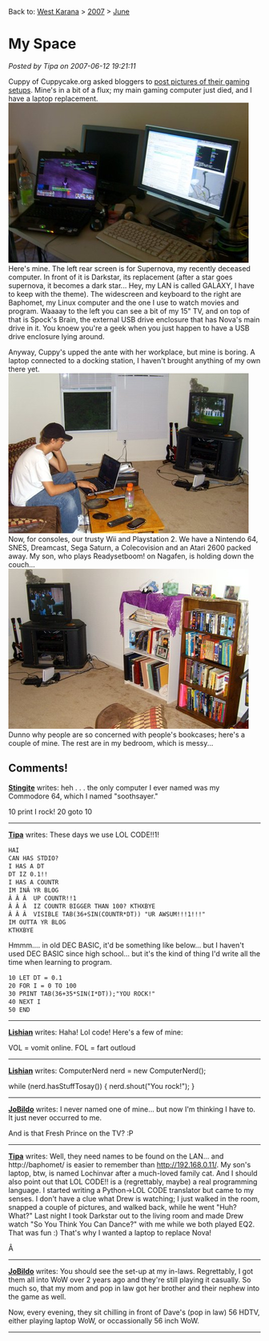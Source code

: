 Back to: [West Karana](/posts/westkarana.md) > [2007](/posts/2007/westkarana.md) > [June](./westkarana.md)
# My Space

*Posted by Tipa on 2007-06-12 19:21:11*

Cuppy of Cuppycake.org asked bloggers to [post pictures of their gaming setups](http://www.cuppycake.org/?p=110). Mine's in a bit of a flux; my main gaming computer just died, and I have a laptop replacement.
![stp60499.jpg](../../../uploads/2007/06/stp60499.jpg)
Here's mine. The left rear screen is for Supernova, my recently deceased computer. In front of it is Darkstar, its replacement (after a star goes supernova, it becomes a dark star... Hey, my LAN is called GALAXY, I have to keep with the theme). The widescreen and keyboard to the right are Baphomet, my Linux computer and the one I use to watch movies and program. Waaaay to the left you can see a bit of my 15" TV, and on top of that is Spock's Brain, the external USB drive enclosure that has Nova's main drive in it. You knoew you're a geek when you just happen to have a USB drive enclosure lying around.

Anyway, Cuppy's upped the ante with her workplace, but mine is boring. A laptop connected to a docking station, I haven't brought anything of my own there yet.
![stp60502.jpg](../../../uploads/2007/06/stp60502.jpg)
Now, for consoles, our trusty Wii and Playstation 2. We have a Nintendo 64, SNES, Dreamcast, Sega Saturn, a Colecovision and an Atari 2600 packed away. My son, who plays Readysetboom! on Nagafen, is holding down the couch...
![stp60503.jpg](../../../uploads/2007/06/stp60503.jpg)
Dunno why people are so concerned with people's bookcases; here's a couple of mine. The rest are in my bedroom, which is messy...
## Comments!

**[Stingite](http://minstrelmagnet.blogspot.com/)** writes: heh . . . the only computer I ever named was my Commodore 64, which I named "soothsayer."

10 print I rock!
20 goto 10

---

**[Tipa](https://chasingdings.com)** writes: These days we use LOL CODE!!1!

```
HAI
CAN HAS STDIO?
I HAS A DT
DT IZ 0.1!!
I HAS A COUNTR
IM INÂ YR BLOG
Â Â Â  UP COUNTR!!1
Â Â Â  IZ COUNTR BIGGER THAN 100? KTHXBYE
Â Â Â  VISIBLE TAB(36+SIN(COUNTR*DT)) "UR AWSUM!!!1!!!"
IM OUTTA YR BLOG
KTHXBYE
```

Hmmm.... in old DEC BASIC, it'd be something like below... but I haven't used DEC BASIC since high school... but it's the kind of thing I'd write all the time when learning to program.

```
10 LET DT = 0.1
20 FOR I = 0 TO 100
30 PRINT TAB(36+35*SIN(I*DT));"YOU ROCK!"
40 NEXT I
50 END
```


---

**[Lishian](http://lishian.wordpress.com)** writes: Haha! Lol code!
Here's a few of mine:

VOL = vomit online.
FOL = fart outloud

---

**[Lishian](http://lishian.wordpress.com)** writes: ComputerNerd nerd = new ComputerNerd();

while (nerd.hasStuffTosay()) {
 nerd.shout("You rock!");
}

---

**[JoBildo](http://bildos.blogspot.com)** writes: I never named one of mine... but now I'm thinking I have to. It just never occurred to me.

And is that Fresh Prince on the TV? :P

---

**[Tipa](https://chasingdings.com)** writes: Well, they need names to be found on the LAN... and http://baphomet/ is easier to remember than http://192.168.0.11/. My son's laptop, btw, is named Lochinvar after a much-loved family cat. And I should also point out that LOL CODE!! is a (regrettably, maybe) a real programming language. I started writing a Python->LOL CODE translator but came to my senses. I don't have a clue what Drew is watching; I just walked in the room, snapped a couple of pictures, and walked back, while he went "Huh? What?" Last night I took Darkstar out to the living room and made Drew watch "So You Think You Can Dance?" with me while we both played EQ2. That was fun :) That's why I wanted a laptop to replace Nova!

Â 

---

**[JoBildo](http://bildos.blogspot.com)** writes: You should see the set-up at my in-laws. Regrettably, I got them all into WoW over 2 years ago and they're still playing it casually. So much so, that my mom and pop in law got her brother and their nephew into the game as well. 

Now, every evening, they sit chilling in front of Dave's (pop in law) 56 HDTV, either playing laptop WoW, or occassionally 56 inch WoW.

---

